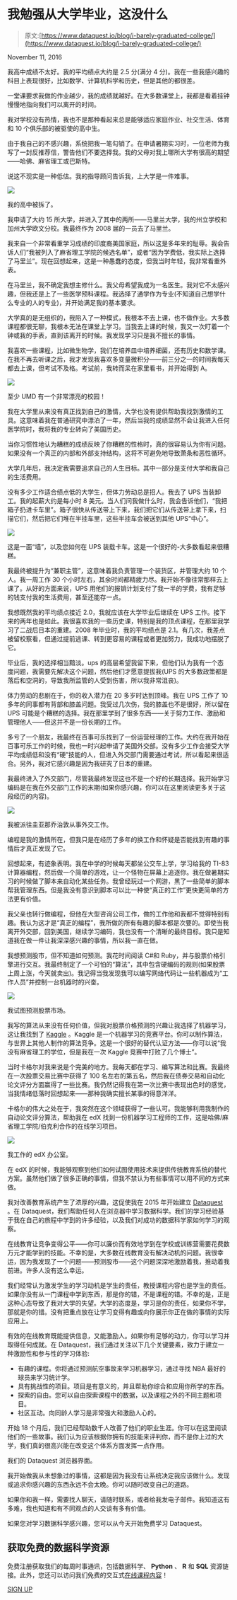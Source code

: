 # 我勉强从大学毕业，这没什么

> 原文:[https://www.dataquest.io/blog/i-barely-graduated-college/](https://www.dataquest.io/blog/i-barely-graduated-college/)

November 11, 2016

我高中成绩不太好。我的平均绩点大约是 2.5 分(满分 4 分)。我在一些我感兴趣的科目上表现很好，比如数学、计算机科学和历史，但是其他的都很差。

一堂课要求我做的作业越少，我的成绩就越好。在大多数课堂上，我都是看着挂钟慢慢地指向我们可以离开的时间。

我对学校没有热情，我也不是那种看起来总是能够适应家庭作业、社交生活、体育和 10 个俱乐部的被驱使的高中生。

由于我自己的不感兴趣，系统把我一笔勾销了。在申请暑期实习时，一位老师为我写了一封反推荐信，警告他们不要选择我。我的父母对我上哪所大学有很高的期望——哈佛、麻省理工或巴斯特。

说这不现实是一种低估。我的指导顾问告诉我，上大学是一件难事。

![](../Images/5705bc7a3b90cec2ab7ac9ee5a5f83be.png)

我的高中被拆了。

我申请了大约 15 所大学，并进入了其中的两所——马里兰大学，我的州立学校和加州大学欧文分校。我最终作为 2008 届的一员去了马里兰。

我来自一个非常看重学习成绩的印度裔美国家庭，所以这是多年来的耻辱。我会告诉人们“我被列入了麻省理工学院的候选名单”，或者“因为学费低，我实际上选择了马里兰”。现在回想起来，这是一种愚蠢的态度，但我当时年轻，我非常看重外表。

在马里兰，我不确定我想主修什么。我父母希望我成为一名医生。我对它不太感兴趣，但我还是上了一些医学预科课程。我选择了通学作为专业(不知道自己想学什么专业的人的专业)，并开始满足我的基本要求。

大学真的是无组织的，我陷入了一种模式，我根本不去上课，也不做作业。大多数课程都很无聊，我根本无法在课堂上学习。当我去上课的时候，我又一次盯着一个钟或我的手表，直到该离开的时候。我发现学习只是我不擅长的事情。

我喜欢一些课程，比如微生物学，我们在培养皿中培养细菌，还有历史和数学课。在我不再去听课之后，我才发现我喜欢多变量微积分——前三分之一的时间我每天都去上课，但考试不及格。考试前，我转而呆在家里看书，并开始得到 A。

![](../Images/afeb55dbb4837a4a3b5d6a130a3fabc4.png)

至少 UMD 有一个非常漂亮的校园！

我在大学里从来没有真正找到自己的激情，大学也没有提供帮助我找到激情的工具。这意味着我在普通研究中漂泊了一年，然后当我的成绩显然不会让我进入任何医学院时，我将我的专业转向了美国历史。

当你习惯性地认为糟糕的成绩反映了你糟糕的性格时，真的很容易认为你有问题。如果没有一个真正的内部和外部支持结构，这将不可避免地导致萧条和恶性循环。

大学几年后，我决定我需要追求自己的人生目标。其中一部分是支付大学和我自己的生活费用。

没有多少工作适合绩点低的大学生，但体力劳动总是招人。我去了 UPS 当装卸工。我的起薪大约是每小时 8 美元。当人们问我做什么时，我会告诉他们，“我把箱子扔进卡车里”。箱子很快从传送带上下来，我们把它们从传送带上拿下来，扫描它们，然后把它们堆在半挂车里，这些半挂车会被送到其他 UPS“中心”。

![](../Images/7e674a4151e9536d15443cf30bf230a9.png)

这是一面“墙”，以及您如何在 UPS 装载卡车。这是一个很好的-大多数看起来很糟糕。

我最终被提升为“兼职主管”，这意味着我负责管理一个装货区，并管理大约 10 个人。我一周工作 30 个小时左右，其余时间都精疲力尽。我开始不像往常那样去上课了。从好的方面来说，UPS 用他们的报销计划支付了我一半的学费，我有足够的钱支付我的生活费用，甚至还能存一点。

我想既然我的平均绩点接近 2.0，我就应该在大学毕业后继续在 UPS 工作。接下来的两年也是如此。我很喜欢我的一些历史课，特别是我的顶点课程，在那里我学习了二战后日本的重建。2008 年毕业时，我的平均绩点是 2.1。有几次，我差点被留校察看，但通过提前逃课、转到更容易的课程或者更加努力，我成功地摆脱了它。

毕业后，我的选择相当黯淡。ups 的高层希望我留下来，但他们认为我有一个态度问题，我需要先解决这个问题，然后他们才愿意提拔我(UPS 的大多数政策都是落后和空洞的，导致我所监管的人受到伤害，所以我非常沮丧)。

体力劳动的悲剧在于，你的收入潜力在 20 多岁时达到顶峰。我在 UPS 工作了 10 多年的同事都有背部和膝盖问题。我受过几次伤，我的膝盖也不是很好，所以留在 UPS 可能是个糟糕的选择。我在那里学到了很多东西——关于努力工作、激励和管理他人——但这并不是一份长期的工作。

多亏了一个朋友，我最终在百事可乐找到了一份运营经理的工作。大约在我开始在百事可乐工作的时候，我也一时兴起申请了美国外交部。没有多少工作会接受大学平均成绩低和没有“硬”技能的人，但进入外交部门需要通过考试，所以看起来很适合。另外，我对它感兴趣是因为我研究了日本的重建。

我最终进入了外交部门，尽管我最终发现这也不是一个好的长期选择。我开始学习编码是在我在外交部门工作的末期(如果你感兴趣，你可以在这里阅读更多关于这段经历的内容)。

![](../Images/9e492ab33fdfd80f4c5fd955c280768d.png)

我被派往圭亚那乔治敦从事外交工作。

编程是我的激情所在，但我只是在经历了多年的换工作和怀疑是否能找到有趣的事情后才真正发现了它。

回想起来，有迹象表明。我在中学的时候每天都坐公交车上学，学习给我的 TI-83 计算器编程，然后做一个简单的游戏，让一个怪物在屏幕上追逐你。我在做暑期实习的时候做了脚本来自动化某些任务。我曾经玩过一个网游，黑了一些简单的脚本帮我管理东西。但是我没有意识到脚本可以比一种使“真正的工作”更快更简单的方法更有价值。

我父亲也转行做编程，但他在大型咨询公司工作，做的工作他和我都不觉得特别有趣。我认为这才是“真正的编程”，我所做的所有有趣的脚本都是次要的。即使当我离开外交部，回到美国，继续学习编码，我也没有一个清晰的最终目标。我只是知道我在做一件让我深深感兴趣的事情，所以我一直在做。

我想预测股市，但不知道如何预测。我花时间阅读 C#和 Ruby，并与股票价格引擎进行交互。我最终制定了一个可怕的“算法”，其中包含硬编码的规则(如果股票上周上涨，今天就卖出)。我记得当我发现我可以编写网络代码让一些机器成为“工作人员”并控制一台机器时的兴奋。

![](../Images/915a0e2b67c646cc646ef89aa3779d8b.png)

我试图预测股票市场。

我写的算法从来没有任何价值，但我对股票价格预测的兴趣让我选择了机器学习，这让我找到了 [Kaggle](https://www.kaggle.com/) 。Kaggle 是一个机器学习的竞赛平台。你可以制作算法，与世界上其他人制作的算法竞争。这是一个很好的替代认证方法——你可以说“我没有麻省理工的学位，但是我在一次 Kaggle 竞赛中打败了几个博士”。

当时卡格尔对我来说是个完美的地方。我每天都在学习、编写算法和比赛。我最终在一次股票交易比赛中获得了 100 名左右的第五名，然后我在债券交易和自动化论文评分方面赢得了一些比赛。我仍然记得我在第一次比赛中表现出色时的感觉，当我情绪低落时回想起来——那种我确实擅长某事的得意洋洋。

卡格尔的伟大之处在于，我突然在这个领域获得了一些认可。我能够利用我制作的自动论文评分算法，帮助我在 edX 找到一份机器学习工程师的工作，这是哈佛/麻省理工学院/伯克利合作的在线学习项目。

![](../Images/d6e95c7cc361eb3e5fc97778270d3148.png)

我工作的 edX 办公室。

在 edX 的时候，我能够观察到他们如何试图使用技术来提供传统教育系统的替代方案。虽然他们做了很多正确的事情，但我不禁认为有些事情可以用不同的方式来做。

我对改善教育系统产生了浓厚的兴趣，这促使我在 2015 年开始建立 [Dataquest](https://www.dataquest.io/) 。在 Dataquest，我们帮助任何人在浏览器中学习数据科学。我们的学习经验基于我在自己的旅程中学到的许多经验，以及我们对成功的数据科学家如何学习的观察。

在线教育让竞争变得公平——你可以廉价而有效地学到在学校或训练营需要花费数万元才能学到的技能。不幸的是，大多数在线教育没有解决动机的问题。我很幸运，因为我发现了一个问题——预测股市——这个问题深深地激励着我，推动着我前进。许多人没有这么幸运。

我们经常认为激发学生的学习动机是学生的责任，教授课程内容也是学生的责任。如果你没有从一门课程中学到东西，那是你的错，不是课程的错。不幸的是，正是这种心态导致了我对大学的失望。大学的态度是，学习是你的责任，如果你不学，那就是你的错。没有把重点放在让学习变得有趣或向你展示你正在做的事情的实际应用上。

有效的在线教育既能提供信息，又能激励人。如果你有足够的动力，你可以学习并取得任何成就。在 Dataquest，我们通过关注以下几个关键要素，致力于建立一种激励性和参与性的学习体验:

*   有趣的课程。你将通过预测航空事故来学习机器学习，通过寻找 NBA 最好的球员来学习统计学。
*   具有挑战性的项目。项目是有意义的，并且帮助你综合和应用你所学的东西。
*   探索的自由。您可以自由探索课程中的数据，以及课程之外的不同主题和项目。
*   社区互动。向同龄人学习是非常强大和激励人心的。

开始 18 个月后，我们已经帮助数千人改善了他们的职业生涯。你可以在这里阅读他们的一些故事。我们认为应该根据你拥有的技能来评判你，而不是你上过的大学，我们真的很高兴能在改变这个体系方面发挥一点作用。

我们的 Dataquest 浏览器界面。

我开始做我从未想象过的事情，这都是因为我没有让系统决定我应该做什么。发现或追求你感兴趣的东西永远不会太晚。你可以随时改变自己的道路。

如果你和我一样，需要找人聊天，请随时联系，或者给我发电子邮件。我知道这有多难，我也知道和有不同观点的人交谈有多有价值。

如果您对学习数据科学感兴趣，您可以从今天开始免费学习 Dataquest。

## 获取免费的数据科学资源

免费注册获取我们的每周时事通讯，包括数据科学、 **Python** 、 **R** 和 **SQL** 资源链接。此外，您还可以访问我们免费的交互式[在线课程内容](/data-science-courses)！

[SIGN UP](https://app.dataquest.io/signup)